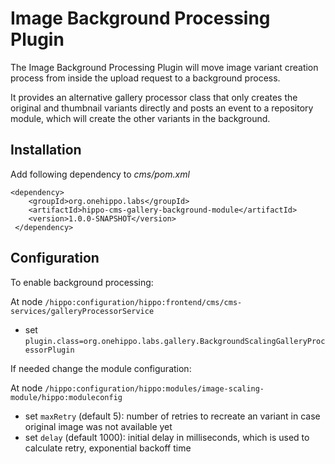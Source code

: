 # Image Background Processing Plugin

The Image Background Processing Plugin will move image variant creation process from inside the upload request to a 
background process.

It provides an alternative gallery processor class that only creates the original and thumbnail variants directly and 
posts an event to a repository module, which will create the other variants in the background.   


## Installation
Add following dependency to *cms/pom.xml* 
``` 
<dependency>
    <groupId>org.onehippo.labs</groupId>
    <artifactId>hippo-cms-gallery-background-module</artifactId>
    <version>1.0.0-SNAPSHOT</version>
 </dependency>
```
## Configuration
To enable background processing:

At node ``/hippo:configuration/hippo:frontend/cms/cms-services/galleryProcessorService``
- set ``plugin.class=org.onehippo.labs.gallery.BackgroundScalingGalleryProcessorPlugin``


If needed change the module configuration: 

At node ``/hippo:configuration/hippo:modules/image-scaling-module/hippo:moduleconfig``
- set ``maxRetry`` (default 5): number of retries to recreate an variant in case original image was not available yet
- set ``delay`` (default 1000): initial delay in milliseconds, which is used to calculate retry, exponential backoff time
